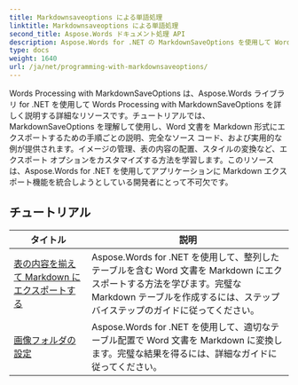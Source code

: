 ```yaml
---
title: Markdownsaveoptions による単語処理
linktitle: Markdownsaveoptions による単語処理
second_title: Aspose.Words ドキュメント処理 API
description: Aspose.Words for .NET の MarkdownSaveOptions を使用して Words 処理を学習します。Word 文書を Markdown 形式で保存するためのサンプル コードを含む詳細なチュートリアルです。
type: docs
weight: 1640
url: /ja/net/programming-with-markdownsaveoptions/
---
```


Words Processing with MarkdownSaveOptions は、Aspose.Words ライブラリ for .NET を使用して Words Processing with MarkdownSaveOptions を詳しく説明する詳細なリソースです。チュートリアルでは、MarkdownSaveOptions を理解して使用し、Word 文書を Markdown 形式にエクスポートするための手順ごとの説明、完全なソース コード、および実用的な例が提供されます。イメージの管理、表の内容の配置、スタイルの変換など、エクスポート オプションをカスタマイズする方法を学習します。このリソースは、Aspose.Words for .NET を使用してアプリケーションに Markdown エクスポート機能を統合しようとしている開発者にとって不可欠です。

 ## チュートリアル
| タイトル | 説明 |
| --- | --- |
| [表の内容を揃えて Markdown にエクスポートする](./export-into-markdown-with-table-content-alignment/) | Aspose.Words for .NET を使用して、整列したテーブルを含む Word 文書を Markdown にエクスポートする方法を学びます。完璧な Markdown テーブルを作成するには、ステップバイステップのガイドに従ってください。 |
| [画像フォルダの設定](./set-images-folder/) | Aspose.Words for .NET を使用して、適切なテーブル配置で Word 文書を Markdown に変換します。完璧な結果を得るには、詳細なガイドに従ってください。 |